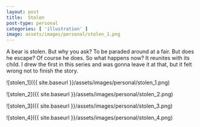 ```yaml
---
layout: post
title:  Stolen
post-type: personal
categories: [ 'illustration' ]
image: assets/images/personal/stolen_1.png
---
```


A bear is stolen.  But why you ask?  To be paraded around at a fair.  But does he escape?  Of course he does.  So what happens now?  It reunites with its child. I drew the first in this series and was gonna leave it at that, but it felt wrong not to finish the story.

![stolen_1]({{ site.baseurl }}/assets/images/personal/stolen_1.png)

![stolen_2]({{ site.baseurl }}/assets/images/personal/stolen_2.png)

![stolen_3]({{ site.baseurl }}/assets/images/personal/stolen_3.png)

![stolen_4]({{ site.baseurl }}/assets/images/personal/stolen_4.png)

